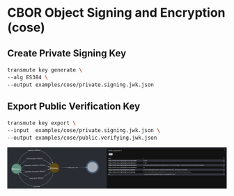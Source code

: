 
# CBOR Object Signing and Encryption (cose)

## Create Private Signing Key

```sh
transmute key generate \
--alg ES384 \
--output examples/cose/private.signing.jwk.json
```


## Export Public Verification Key

```sh
transmute key export \
--input  examples/cose/private.signing.jwk.json \
--output examples/cose/public.verifying.jwk.json
```

<!--

npm run transmute -- graph \
--env '.env' \
--input  'examples/cose/public.verifying.jwk.json'

-->

<img src="./public.verifying.jwk.png" />